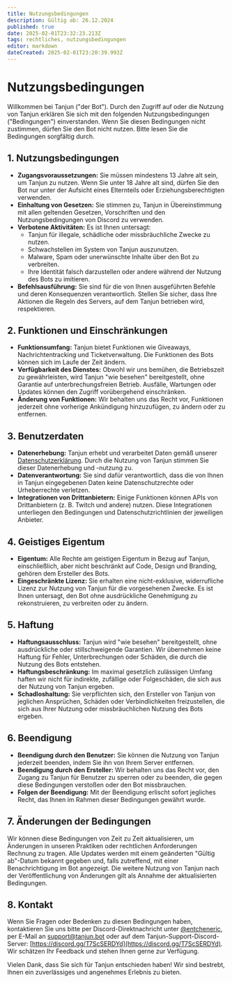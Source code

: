 ```yaml
---
title: Nutzungsbedingungen
description: Gültig ab: 26.12.2024
published: true
date: 2025-02-01T23:32:23.213Z
tags: rechtliches, nutzungsbedingungen
editor: markdown
dateCreated: 2025-02-01T23:20:39.993Z
---
```


# Nutzungsbedingungen

Willkommen bei Tanjun ("der Bot"). Durch den Zugriff auf oder die Nutzung von Tanjun erklären Sie sich mit den folgenden Nutzungsbedingungen ("Bedingungen") einverstanden. Wenn Sie diesen Bedingungen nicht zustimmen, dürfen Sie den Bot nicht nutzen. Bitte lesen Sie die Bedingungen sorgfältig durch.

## 1. Nutzungsbedingungen

* **Zugangsvoraussetzungen:** Sie müssen mindestens 13 Jahre alt sein, um Tanjun zu nutzen. Wenn Sie unter 18 Jahre alt sind, dürfen Sie den Bot nur unter der Aufsicht eines Elternteils oder Erziehungsberechtigten verwenden.
* **Einhaltung von Gesetzen:** Sie stimmen zu, Tanjun in Übereinstimmung mit allen geltenden Gesetzen, Vorschriften und den Nutzungsbedingungen von Discord zu verwenden.
* **Verbotene Aktivitäten:** Es ist Ihnen untersagt:
  * Tanjun für illegale, schädliche oder missbräuchliche Zwecke zu nutzen.
  * Schwachstellen im System von Tanjun auszunutzen.
  * Malware, Spam oder unerwünschte Inhalte über den Bot zu verbreiten.
  * Ihre Identität falsch darzustellen oder andere während der Nutzung des Bots zu imitieren.
* **Befehlsausführung:** Sie sind für die von Ihnen ausgeführten Befehle und deren Konsequenzen verantwortlich. Stellen Sie sicher, dass Ihre Aktionen die Regeln des Servers, auf dem Tanjun betrieben wird, respektieren.

## 2. Funktionen und Einschränkungen

* **Funktionsumfang:** Tanjun bietet Funktionen wie Giveaways, Nachrichtentracking und Ticketverwaltung. Die Funktionen des Bots können sich im Laufe der Zeit ändern.
* **Verfügbarkeit des Dienstes:** Obwohl wir uns bemühen, die Betriebszeit zu gewährleisten, wird Tanjun "wie besehen" bereitgestellt, ohne Garantie auf unterbrechungsfreien Betrieb. Ausfälle, Wartungen oder Updates können den Zugriff vorübergehend einschränken.
* **Änderung von Funktionen:** Wir behalten uns das Recht vor, Funktionen jederzeit ohne vorherige Ankündigung hinzuzufügen, zu ändern oder zu entfernen.

## 3. Benutzerdaten

* **Datenerhebung:** Tanjun erhebt und verarbeitet Daten gemäß unserer [Datenschutzerklärung](./privacy-policy). Durch die Nutzung von Tanjun stimmen Sie dieser Datenerhebung und -nutzung zu.
* **Datenverantwortung:** Sie sind dafür verantwortlich, dass die von Ihnen in Tanjun eingegebenen Daten keine Datenschutzrechte oder Urheberrechte verletzen.
* **Integrationen von Drittanbietern:** Einige Funktionen können APIs von Drittanbietern (z. B. Twitch und andere) nutzen. Diese Integrationen unterliegen den Bedingungen und Datenschutzrichtlinien der jeweiligen Anbieter.

## 4. Geistiges Eigentum

* **Eigentum:** Alle Rechte am geistigen Eigentum in Bezug auf Tanjun, einschließlich, aber nicht beschränkt auf Code, Design und Branding, gehören dem Ersteller des Bots.
* **Eingeschränkte Lizenz:** Sie erhalten eine nicht-exklusive, widerrufliche Lizenz zur Nutzung von Tanjun für die vorgesehenen Zwecke. Es ist Ihnen untersagt, den Bot ohne ausdrückliche Genehmigung zu rekonstruieren, zu verbreiten oder zu ändern.

## 5. Haftung

* **Haftungsausschluss:** Tanjun wird "wie besehen" bereitgestellt, ohne ausdrückliche oder stillschweigende Garantien. Wir übernehmen keine Haftung für Fehler, Unterbrechungen oder Schäden, die durch die Nutzung des Bots entstehen.
* **Haftungsbeschränkung:** Im maximal gesetzlich zulässigen Umfang haften wir nicht für indirekte, zufällige oder Folgeschäden, die sich aus der Nutzung von Tanjun ergeben.
* **Schadloshaltung:** Sie verpflichten sich, den Ersteller von Tanjun von jeglichen Ansprüchen, Schäden oder Verbindlichkeiten freizustellen, die sich aus Ihrer Nutzung oder missbräuchlichen Nutzung des Bots ergeben.

## 6. Beendigung

* **Beendigung durch den Benutzer:** Sie können die Nutzung von Tanjun jederzeit beenden, indem Sie ihn von Ihrem Server entfernen.
* **Beendigung durch den Ersteller:** Wir behalten uns das Recht vor, den Zugang zu Tanjun für Benutzer zu sperren oder zu beenden, die gegen diese Bedingungen verstoßen oder den Bot missbrauchen.
* **Folgen der Beendigung:** Mit der Beendigung erlischt sofort jegliches Recht, das Ihnen im Rahmen dieser Bedingungen gewährt wurde.

## 7. Änderungen der Bedingungen

Wir können diese Bedingungen von Zeit zu Zeit aktualisieren, um Änderungen in unseren Praktiken oder rechtlichen Anforderungen Rechnung zu tragen. Alle Updates werden mit einem geänderten "Gültig ab"-Datum bekannt gegeben und, falls zutreffend, mit einer Benachrichtigung im Bot angezeigt. Die weitere Nutzung von Tanjun nach der Veröffentlichung von Änderungen gilt als Annahme der aktualisierten Bedingungen.

## 8. Kontakt

Wenn Sie Fragen oder Bedenken zu diesen Bedingungen haben, kontaktieren Sie uns bitte per Discord-Direktnachricht unter [@entcheneric](https://discord.com/users/471036610561966111), per E-Mail an [support@tanjun.bot](mailto:support@tanjun.bot) oder auf dem Tanjun-Support-Discord-Server: [https://discord.gg/T7ScSERDYd](https://discord.gg/T7ScSERDYd). Wir schätzen Ihr Feedback und stehen Ihnen gerne zur Verfügung.

Vielen Dank, dass Sie sich für Tanjun entschieden haben! Wir sind bestrebt, Ihnen ein zuverlässiges und angenehmes Erlebnis zu bieten.